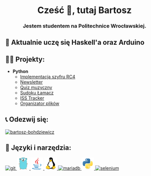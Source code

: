<h1 align="center">Cześć 👋, tutaj Bartosz</h1>
<h3 align="center">Jestem studentem na Politechnice Wrocławskiej.</h3>

<h2>🌱 Aktualnie uczę się Haskell'a oraz Arduino</h2>

<h2>👨‍💻 Projekty:</h2>

- <b>Python</b>
  - [Implementacja szyfru RC4](https://github.com/bartmannn/RC4)
  - [Newsletter](https://github.com/bartmannn/newsletter)
  - [Quiz muzyczny](https://github.com/bartmannn/musical-quiz)
  - [Sudoku Łamacz](https://github.com/bartmannn/sudoku-solver)
  - [ISS Tracker](https://github.com/bartmannn/iss-tracker)
  - [Organizator plików](https://github.com/bartmannn/file-organizer)

<h2> 📞 Odezwij się:</h2>
<p align="left">
  <a href="https://linkedin.com/in/bartosz-bohdziewicz" target="blank">
      <img align="center" 
          src="https://raw.githubusercontent.com/rahuldkjain/github-profile-readme-generator/master/src/images/icons/Social/linked-in-alt.svg" 
          alt="bartosz-bohdziewicz" 
          height="30" 
          width="40"
        />
  </a>
</p>

<h2 align="left">🏅 Języki i narzędzia:</h2>
<p align="left"> <a href="https://git-scm.com/" target="_blank" rel="noreferrer"> <img src="https://www.vectorlogo.zone/logos/git-scm/git-scm-icon.svg" alt="git" width="40" height="40"/> </a> <a href="https://golang.org" target="_blank" rel="noreferrer"> <img src="https://raw.githubusercontent.com/devicons/devicon/master/icons/go/go-original.svg" alt="go" width="40" height="40"/> </a> <a href="https://www.java.com" target="_blank" rel="noreferrer"> <img src="https://raw.githubusercontent.com/devicons/devicon/master/icons/java/java-original.svg" alt="java" width="40" height="40"/> </a> <a href="https://www.linux.org/" target="_blank" rel="noreferrer"> <img src="https://raw.githubusercontent.com/devicons/devicon/master/icons/linux/linux-original.svg" alt="linux" width="40" height="40"/> </a> <a href="https://mariadb.org/" target="_blank" rel="noreferrer"> <img src="https://www.vectorlogo.zone/logos/mariadb/mariadb-icon.svg" alt="mariadb" width="40" height="40"/> </a> <a href="https://www.python.org" target="_blank" rel="noreferrer"> <img src="https://raw.githubusercontent.com/devicons/devicon/master/icons/python/python-original.svg" alt="python" width="40" height="40"/> </a> <a href="https://www.selenium.dev" target="_blank" rel="noreferrer"> <img src="https://raw.githubusercontent.com/detain/svg-logos/780f25886640cef088af994181646db2f6b1a3f8/svg/selenium-logo.svg" alt="selenium" width="40" height="40"/> </a> </p>



<!--
**joshmadakor1/joshmadakor1** is a ✨ _special_ ✨ repository because its `README.md` (this file) appears on your GitHub profile.

Here are some ideas to get you started:

- 🔭 I’m currently working on ...
- 🌱 I’m currently learning ...
- 👯 I’m looking to collaborate on ...
- 🤔 I’m looking for help with ...
- 💬 Ask me about ...
- 📫 How to reach me: ...
- 😄 Pronouns: ...
- ⚡ Fun fact: ...
-->
